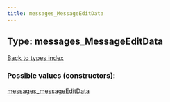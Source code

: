 ```yaml
---
title: messages_MessageEditData
---
```

## Type: messages\_MessageEditData  
[Back to types index](index.md)



### Possible values (constructors):

[messages\_messageEditData](../constructors/messages_messageEditData.md)  

